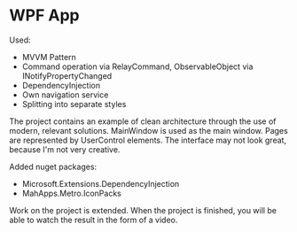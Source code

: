 # WPF App

Used:
- MVVM Pattern
- Command operation via RelayCommand, ObservableObject via INotifyPropertyChanged
- DependencyInjection
- Own navigation service
- Splitting into separate styles

The project contains an example of clean architecture through the use of modern, relevant solutions. MainWindow is used as the main window. Pages are represented by UserControl elements. The interface may not look great, because I'm not very creative.

Added nuget packages:
- Microsoft.Extensions.DependencyInjection
- MahApps.Metro.IconPacks

Work on the project is extended. When the project is finished, you will be able to watch the result in the form of a video.
